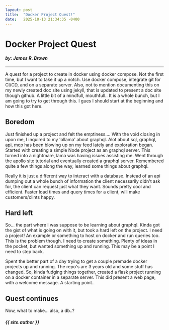 ```yaml
---
layout: post
title:  "Docker Project Quest!"
date:   2025-10-13 21:34:35 -0400
---
```


# Docker Project Quest

#### *by: James R. Brown*

---

A quest for a project to create in docker using docker compose.  Not the first time, but I want to take it up a notch.  Use docker compose, integrate git for CI/CD, and on a separate server.  Also, not to mention documenting this on my newly created doc site using jekyll, that is updated to present a doc site though github.  A little bit of a mindfull, mouthfull..  It is a whole bunch, but I am going to try to get through this.  I gues I should start at the beginning and how this got here.

## Boredom

Just finished up a project and felt the emptiness....   With the void closing in upon me, I inquired to my 'ollama' about graphql.  Alot about sql, graphql, api, mcp has been blowing up on my feed lately and exploration began.  Started with creating a simple Node project as an graphql server.  This turned into a nightmare, lama was having issues assisting me.  Went through the apollo site tutorial and eventually created a graphql server.  Remembered quite a few things along the way, learned some things about graphql.

Really it is just a different way to interact with a database.  Instead of an api dumping out a whole bunch of information the client necessarily didn't ask for, the client can request just what they want.  Sounds pretty cool and efficient.  Faster load times and query times for a client, will make customers/clints happy.

## Hard left

So...  the part where I was suppose to be learning about graphql.  Kinda got the gist of what is going on with it, but took a hard left on the project.  I need a project!  An example or something to host on docker and run queries too.  This is the problem though.  I need to create something.  Plenty of ideas in the pocket, but wanted something up and running.  This may be a point I need to step back.

Spent the better part of a day trying to get a couple premade docker projects up and running.  The repo's are 3 years old and some stuff has changed.  So, kinda fudging things together, created a flask project running on a docker container in a separate server.  This did present a web page, with a welcome message.  A starting point..

## Quest continues

Now, what to make...  also, a db..?

#### *{{ site.author }}*
